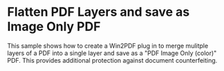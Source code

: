 # Flatten PDF Layers and save as Image Only PDF

This sample shows how to create a Win2PDF plug in to merge mulitple layers of a PDF into a single layer and save as a "PDF Image Only (color)" PDF.  This provides additional protection against document counterfeiting.
